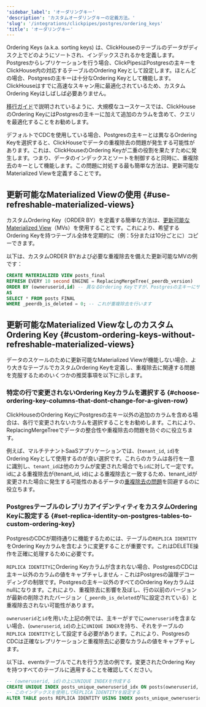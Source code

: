 ```yaml
---
'sidebar_label': 'オーダリングキー'
'description': 'カスタムオーダリングキーの定義方法。'
'slug': '/integrations/clickpipes/postgres/ordering_keys'
'title': 'オーダリングキー'
---
```




Ordering Keys (a.k.a. sorting keys) は、ClickHouseのテーブルのデータがディスク上でどのようにソートされ、インデックスされるかを定義します。Postgresからレプリケーションを行う場合、ClickPipesはPostgresの主キーをClickHouse内の対応するテーブルのOrdering Keyとして設定します。ほとんどの場合、Postgresの主キーは十分なOrdering Keyとして機能します。ClickHouseはすでに高速なスキャン用に最適化されているため、カスタムOrdering Keyはしばしば必要ありません。

[移行ガイド](/migrations/postgresql/data-modeling-techniques)で説明されているように、大規模なユースケースでは、ClickHouseのOrdering KeyにはPostgresの主キーに加えて追加のカラムを含めて、クエリを最適化することをお勧めします。

デフォルトでCDCを使用している場合、Postgresの主キーとは異なるOrdering Keyを選択すると、ClickHouseでデータの重複除去の問題が発生する可能性があります。これは、ClickHouseのOrdering Keyが二重の役割を果たすために発生します。つまり、データのインデックスとソートを制御すると同時に、重複除去のキーとして機能します。この問題に対処する最も簡単な方法は、更新可能なMaterialized Viewを定義することです。

## 更新可能なMaterialized Viewの使用 {#use-refreshable-materialized-views}

カスタムOrdering Key（ORDER BY）を定義する簡単な方法は、[更新可能なMaterialized View](/materialized-view/refreshable-materialized-view)（MVs）を使用することです。これにより、希望するOrdering Keyを持つテーブル全体を定期的に（例：5分または10分ごとに）コピーできます。

以下は、カスタムORDER BYおよび必要な重複除去を備えた更新可能なMVの例です：

```sql
CREATE MATERIALIZED VIEW posts_final
REFRESH EVERY 10 second ENGINE = ReplacingMergeTree(_peerdb_version)
ORDER BY (owneruserid,id) -- 異なるOrdering Keyですが、Postgresの主キーにサフィックスが付いています
AS
SELECT * FROM posts FINAL 
WHERE _peerdb_is_deleted = 0; -- これが重複除去を行います
```

## 更新可能なMaterialized ViewなしのカスタムOrdering Key {#custom-ordering-keys-without-refreshable-materialized-views}

データのスケールのために更新可能なMaterialized Viewが機能しない場合、より大きなテーブルでカスタムOrdering Keyを定義し、重複除去に関連する問題を克服するためのいくつかの推奨事項を以下に示します。

### 特定の行で変更されないOrdering Keyカラムを選択する {#choose-ordering-key-columns-that-dont-change-for-a-given-row}

ClickHouseのOrdering KeyにPostgresの主キー以外の追加のカラムを含める場合は、各行で変更されないカラムを選択することをお勧めします。これにより、ReplacingMergeTreeでデータの整合性や重複除去の問題を防ぐのに役立ちます。

例えば、マルチテナントSaaSアプリケーションでは、(`tenant_id`, `id`)をOrdering Keyとして使用するのが良い選択です。これらのカラムは各行を一意に識別し、`tenant_id`は他のカラムが変更された場合でも`id`に対して一定です。idによる重複除去が(tenant_id, id)による重複除去と一致するため、tenant_idが変更された場合に発生する可能性のあるデータの[重複除去の問題](https://docs.peerdb.io/mirror/ordering-key-different)を回避するのに役立ちます。

### PostgresテーブルのレプリカアイデンティティをカスタムOrdering Keyに設定する {#set-replica-identity-on-postgres-tables-to-custom-ordering-key}

PostgresのCDCが期待通りに機能するためには、テーブルの`REPLICA IDENTITY`をOrdering Keyカラムを含むように変更することが重要です。これはDELETE操作を正確に処理するために必要です。

`REPLICA IDENTITY`にOrdering Keyカラムが含まれない場合、PostgresのCDCは主キー以外のカラムの値をキャプチャしません - これはPostgresの論理デコーディングの制限です。Postgresの主キー以外のすべてのOrdering Keyカラムはnullになります。これにより、重複除去に影響を及ぼし、行の以前のバージョンが最新の削除されたバージョン（`_peerdb_is_deleted`が1に設定されている）と重複除去されない可能性があります。

`owneruserid`と`id`を用いた上記の例では、主キーがすでに`owneruserid`を含まない場合、(`owneruserid`, `id`)の上に`UNIQUE INDEX`を持ち、それをテーブルの`REPLICA IDENTITY`として設定する必要があります。これにより、PostgresのCDCは正確なレプリケーションと重複除去に必要なカラムの値をキャプチャします。

以下は、eventsテーブルでこれを行う方法の例です。変更されたOrdering Keyを持つすべてのテーブルに適用することを確認してください。

```sql
-- (owneruserid, id)の上にUNIQUE INDEXを作成する
CREATE UNIQUE INDEX posts_unique_owneruserid_idx ON posts(owneruserid, id);
-- このインデックスを使用してREPLICA IDENTITYを設定する
ALTER TABLE posts REPLICA IDENTITY USING INDEX posts_unique_owneruserid_idx;
```
